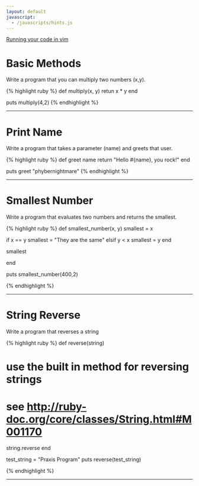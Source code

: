 ```yaml
---
layout: default
javascript:
  - /javascripts/hints.js
---
```

[Running your code in vim](tutorials/vim-code-execution/)

# Basic Methods

Write a program that you can multiply two numbers (x,y).

{% highlight ruby %}
def multiply(x, y)
  retun x * y
end

puts multiply(4,2)
{% endhighlight %}

<hr/>

# Print Name
Write a program that takes a parameter (name) and greets that user.

{% highlight ruby %}
def greet name
  return "Hello #{name}, you rock!"
end

puts greet "phybernightmare"
{% endhighlight %}

<hr/>

# Smallest Number

Write a program that evaluates two numbers and returns the smallest.

{% highlight ruby %}
def smallest_number(x, y)
  smallest = x

  if x == y
    smallest = "They are the same"
  elsif y < x
    smallest = y
  end

  smallest

end

puts smallest_number(400,2)

{% endhighlight %}

<hr/>

# String Reverse

Write a program that reverses a string

{% highlight ruby %}
def reverse(string)
  # use the built in method for reversing strings
  # see http://ruby-doc.org/core/classes/String.html#M001170
  string.reverse
end

test_string = "Praxis Program"
puts reverse(test_string)

{% endhighlight %}

<hr/>
